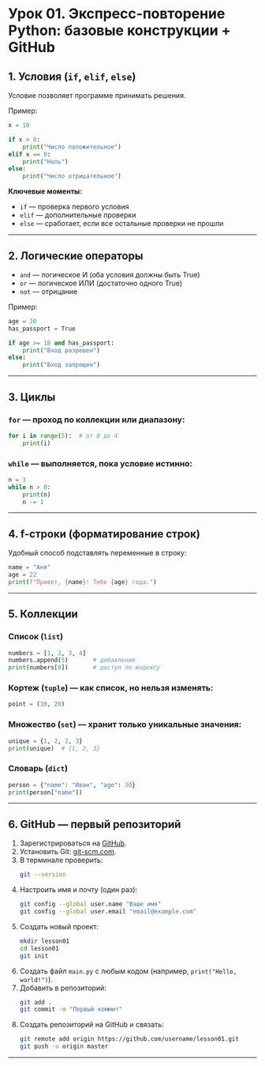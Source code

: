 # Урок 01. Экспресс-повторение Python: базовые конструкции + GitHub

## 1. Условия (`if`, `elif`, `else`)
Условие позволяет программе принимать решения.

Пример:
```python
x = 10

if x > 0:
    print("Число положительное")
elif x == 0:
    print("Ноль")
else:
    print("Число отрицательное")
```

**Ключевые моменты:**
- `if` — проверка первого условия  
- `elif` — дополнительные проверки  
- `else` — сработает, если все остальные проверки не прошли  

---

## 2. Логические операторы
- `and` — логическое И (оба условия должны быть True)  
- `or` — логическое ИЛИ (достаточно одного True)  
- `not` — отрицание  

Пример:
```python
age = 20
has_passport = True

if age >= 18 and has_passport:
    print("Вход разрешен")
else:
    print("Вход запрещен")
```

---

## 3. Циклы
### `for` — проход по коллекции или диапазону:
```python
for i in range(5):  # от 0 до 4
    print(i)
```

### `while` — выполняется, пока условие истинно:
```python
n = 3
while n > 0:
    print(n)
    n -= 1
```

---

## 4. f-строки (форматирование строк)
Удобный способ подставлять переменные в строку:
```python
name = "Аня"
age = 22
print(f"Привет, {name}! Тебе {age} года.")
```

---

## 5. Коллекции
### Список (`list`)
```python
numbers = [1, 2, 3, 4]
numbers.append(5)       # добавление
print(numbers[0])       # доступ по индексу
```

### Кортеж (`tuple`) — как список, но **нельзя изменять**:
```python
point = (10, 20)
```

### Множество (`set`) — хранит только уникальные значения:
```python
unique = {1, 2, 2, 3}
print(unique)  # {1, 2, 3}
```

### Словарь (`dict`)
```python
person = {"name": "Иван", "age": 30}
print(person["name"])
```

---

## 6. GitHub — первый репозиторий
1. Зарегистрироваться на [GitHub](https://github.com).  
2. Установить Git: [git-scm.com](https://git-scm.com/).  
3. В терминале проверить:
   ```bash
   git --version
   ```
4. Настроить имя и почту (один раз):
   ```bash
   git config --global user.name "Ваше имя"
   git config --global user.email "email@example.com"
   ```
5. Создать новый проект:
   ```bash
   mkdir lesson01
   cd lesson01
   git init
   ```
6. Создать файл `main.py` с любым кодом (например, `print("Hello, world!")`).  
7. Добавить в репозиторий:
   ```bash
   git add .
   git commit -m "Первый коммит"
   ```
8. Создать репозиторий на GitHub и связать:
   ```bash
   git remote add origin https://github.com/username/lesson01.git
   git push -u origin master
   ```

---

